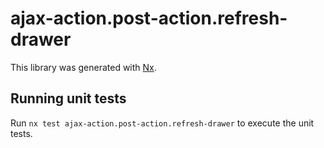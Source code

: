 # ajax-action.post-action.refresh-drawer

This library was generated with [Nx](https://nx.dev).

## Running unit tests

Run `nx test ajax-action.post-action.refresh-drawer` to execute the unit tests.
